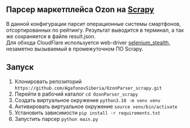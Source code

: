 
## Парсер маркетплейса Ozon на <a href="https://scrapy.org/">Scrapy</a>
В данной конфигурации парсит операционные системы смартфонов, отсортированных по рейтингу.
Результат выводится в терминал, а так же сохраняется в файле result.json.<br>
Для обхода CloudFlare используется web-driver <a href="https://pypi.org/project/selenium-stealth/">selenium_stealth</a>, незаметно вызываемый в промежуточном ПО Scrapy.


## Запуск
<ol>
  <li>Клонировать репозиторий <code>https://github.com/AgafonovSiberia/OzonParser_scrapy.git</code>
  <li>Перейти в рабочий каталог <code>cd OzonParser_scrapy</code>
  <li>Создать виртуальное окружение <code>python3.10 -m venv venv</code>
  <li>Активировать виртуальное окружение <code>source venv/bin/activate</code>
  <li>Установить зависимости <code>pip install -r requirements.txt</code>
  <li>Запустить парсер <code>python main.py</code>
</ol>


